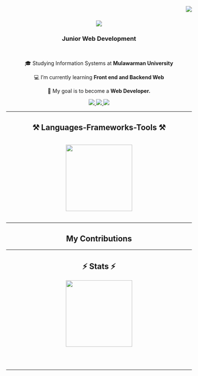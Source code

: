 <img align="right" src="https://visitor-badge.laobi.icu/badge?page_id=Rizq-Saputra.visitor-badge" />

<h1 align="center">
    <img src="https://readme-typing-svg.herokuapp.com/?font=Righteous&size=35&center=true&vCenter=true&width=500&height=70&duration=4000&lines=Hi+There!+👋;+I'm+Muhammad+Rizq+Saputra!;" />
</h1>

<h3 align="center">Junior Web Development</h3>

<br/>

<div align="center">
 
🎓 Studying Information Systems at **Mulawarman University**
 
💻 I’m currently learning **Front end and Backend Web**

🎯 My goal is to become a  **Web Developer.**

 </div>
 
<div align="center"> 
  <a href="mailto:rizky002211@gmail.com">
    <img src="https://img.shields.io/badge/Gmail-333333?style=for-the-badge&logo=gmail&logoColor=red" />
  </a>
  <a href="https://www.linkedin.com/in/muhammad-rizq-saputra-378088281/" target="_blank">
    <img src="https://img.shields.io/badge/LinkedIn-0077B5?style=for-the-badge&logo=linkedin&logoColor=white" target="_blank" />
  </a>
  <a href="#" target="_blank">
     <img src="https://img.shields.io/badge/Portfolio-FF5722?style=for-the-badge&logo=todoist&logoColor=white" target="_blank" /> <!-- sqlite, safari, google-chrome are other good icon options -->
  </a>
</div>

 <hr/>
 
<h2 align="center">⚒️ Languages-Frameworks-Tools ⚒️</h2>
<br/>
<div align="center">
    <img height="180em" src="https://github-readme-stats-eight-theta.vercel.app/api/top-langs/?username=Rizq-Saputra&layout=compact&layout=compact&theme=algolia"/><br>
</div>

<br/>
<hr/>

<div align="center">
  <h2>My Contributions</h2>
</div>

<hr/>

<h2 align="center">⚡ Stats ⚡</h2>
<p align="center">
<a href="https://github.com/Rizq-Saputra">
  <img height="180em" src="https://github-readme-stats-eight-theta.vercel.app/api?username=Rizq-Saputra&show_icons=true&theme=algolia&include_all_commits=true&count_private=true"/>
</a>
</p>

<br/><br/>

<hr/>

<br/>

<br/>
